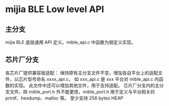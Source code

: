 # mijia BLE Low level API
## 主分支
mijia BLE 底层通用 API 定义。mible_api.c 中函数为弱定义实现。
## 芯片厂分支
各芯片厂提供兼容层适配：
保持原有主分支文件不变，增加各自平台上的适配文件，以芯片型号命名 xxxx_api.c，
如 xxx_api.c 是 xxx 平台对 mible_api.c 内函数的实现。
此文件中还可以增加其他文件，用于支持适配。
芯片厂分支内的主分支文件，除 mible_port.h 外不能更改，mible_port.h 用于定义与平台相关的 printf、hexdump、malloc 等。
至少支持 256 bytes HEAP